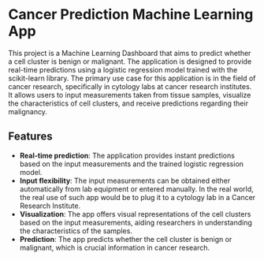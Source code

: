 # Cancer Prediction Machine Learning App
This project is a Machine Learning Dashboard that aims to predict whether a cell cluster is benign or malignant. 
The application is designed to provide real-time predictions using a logistic regression model trained with the scikit-learn library. 
The primary use case for this application is in the field of cancer research, specifically in cytology labs at cancer research institutes. 
It allows users to input measurements taken from tissue samples, visualize the characteristics of cell clusters, and receive predictions regarding their malignancy.

## Features
- **Real-time prediction**: The application provides instant predictions based on the input measurements and the trained logistic regression model.
- **Input flexibility**: The input measurements can be obtained either automatically from lab equipment or entered manually. In the real world, the real use of such app would be to plug it to a cytology lab in a Cancer Research Institute.
- **Visualization**: The app offers visual representations of the cell clusters based on the input measurements, aiding researchers in understanding the characteristics of the samples.
- **Prediction**: The app predicts whether the cell cluster is benign or malignant, which is crucial information in cancer research.
